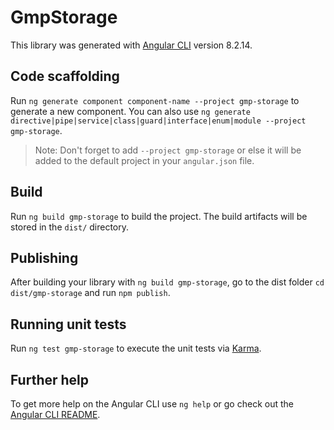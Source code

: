# GmpStorage

This library was generated with [Angular CLI](https://github.com/angular/angular-cli) version 8.2.14.

## Code scaffolding

Run `ng generate component component-name --project gmp-storage` to generate a new component. You can also use `ng generate directive|pipe|service|class|guard|interface|enum|module --project gmp-storage`.
> Note: Don't forget to add `--project gmp-storage` or else it will be added to the default project in your `angular.json` file. 

## Build

Run `ng build gmp-storage` to build the project. The build artifacts will be stored in the `dist/` directory.

## Publishing

After building your library with `ng build gmp-storage`, go to the dist folder `cd dist/gmp-storage` and run `npm publish`.

## Running unit tests

Run `ng test gmp-storage` to execute the unit tests via [Karma](https://karma-runner.github.io).

## Further help

To get more help on the Angular CLI use `ng help` or go check out the [Angular CLI README](https://github.com/angular/angular-cli/blob/master/README.md).
